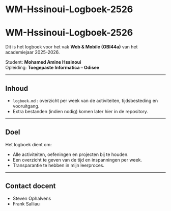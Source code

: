 # WM-Hssinoui-Logboek-2526
# WM-Hssinoui-Logboek-2526

Dit is het logboek voor het vak **Web & Mobile (OBI44a)** van het academiejaar 2025-2026.

Student: **Mohamed Amine Hssinoui**  
Opleiding: **Toegepaste Informatica – Odisee**

---

## Inhoud
- `logboek.md` : overzicht per week van de activiteiten, tijdsbesteding en vooruitgang.  
- Extra bestanden (indien nodig) komen later hier in de repository.

---

## Doel
Het logboek dient om:
- Alle activiteiten, oefeningen en projecten bij te houden.  
- Een overzicht te geven van de tijd en inspanningen per week.  
- Transparantie te hebben in mijn leerproces.  

---

## Contact docent
- Steven Ophalvens  
- Frank Salliau
